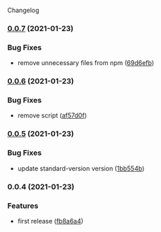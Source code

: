 Changelog
### [0.0.7](https://github.com/AccioSolutions/images-sdk/compare/v0.0.6...v0.0.7) (2021-01-23)


### Bug Fixes

* remove unnecessary files from npm ([69d6efb](https://github.com/AccioSolutions/images-sdk/commit/69d6efbaef9196eda07a9247d9331de50046b8f1))

### [0.0.6](https://github.com/AccioSolutions/images-sdk/compare/v0.0.5...v0.0.6) (2021-01-23)


### Bug Fixes

* remove script ([af57d0f](https://github.com/AccioSolutions/images-sdk/commit/af57d0fcbbdb6957d0eb94849609805505813b6e))

### [0.0.5](https://github.com/AccioSolutions/images-sdk/compare/v0.0.4...v0.0.5) (2021-01-23)


### Bug Fixes

* update standard-version version ([1bb554b](https://github.com/AccioSolutions/images-sdk/commit/1bb554b737fdc510b5293f0050da25277ac15908))

### 0.0.4 (2021-01-23)


### Features

* first release ([fb8a6a4](https://github.com/AccioSolutions/images-sdk/commit/fb8a6a465cea8361c6934535f3cba5f3bf35731a))
